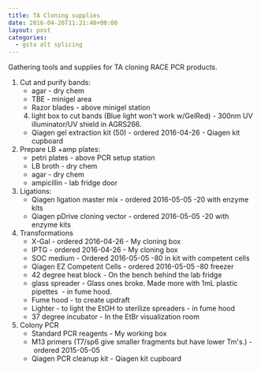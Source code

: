 ```yaml
---
title: TA Cloning supplies
date: 2016-04-26T11:21:40+00:00
layout: post
categories:
  - gsta alt splicing
---
```

Gathering tools and supplies for TA cloning RACE PCR products.

  1. Cut and purify bands:
      * agar - dry chem
      * TBE - minigel area
      * Razor blades - above minigel station
      4. light box to cut bands (Blue light won't work w/GelRed) - 300nm UV illuminator/UV shield in AGRS266.
      * Qiagen gel extraction kit (50) - ordered 2016-04-26 - Qiagen kit cupboard
  2. Prepare LB +amp plates:
      * petri plates - above PCR setup station
      * LB broth - dry chem
      * agar - dry chem
      * ampicillin - lab fridge door
  3. Ligations:
      * Qiagen ligation master mix - ordered 2016-05-05 -20 with enzyme kits
      * Qiagen pDrive cloning vector - ordered 2016-05-05 -20 with enzyme kits
  4. Transformations
      * X-Gal - ordered 2016-04-26 - My cloning box
      * IPTG - ordered 2016-04-26 - My cloning box
      * SOC medium - Ordered 2016-05-05 -80 in kit with competent cells
      * Qiagen EZ Competent Cells - ordered 2016-05-05 -80 freezer
      * 42 degree heat block - On the bench behind the lab fridge
      * glass spreader - Glass ones broke. Made more with 1mL plastic pipettes  - in fume hood.
      * Fume hood - to create updraft
      * Lighter - to light the EtOH to sterilize spreaders - in fume hood 
      * 37 degree incubator - In the EtBr visualization room
  5. Colony PCR
      * Standard PCR reagents - My working box
      * M13 primers (T7/sp6 give smaller fragments but have lower Tm's.) - ordered 2015-05-05
      * Qiagen PCR cleanup kit - Qiagen kit cupboard
